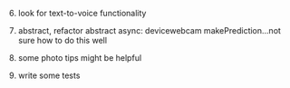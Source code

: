 6. look for text-to-voice functionality

7. abstract, refactor
   abstract async: devicewebcam makePrediction...not sure how to do this well

8. some photo tips might be helpful

9. write some tests

